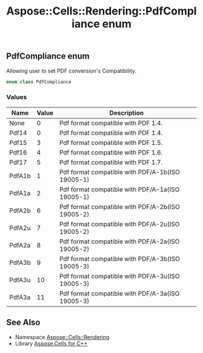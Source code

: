 ﻿---
title: Aspose::Cells::Rendering::PdfCompliance enum
linktitle: PdfCompliance
second_title: Aspose.Cells for C++ API Reference
description: 'Aspose::Cells::Rendering::PdfCompliance enum. Allowing user to set PDF conversion''s Compatibility in C++.'
type: docs
weight: 2000
url: /cpp/aspose.cells.rendering/pdfcompliance/
---
## PdfCompliance enum


Allowing user to set PDF conversion's Compatibility.

```cpp
enum class PdfCompliance
```

### Values

| Name | Value | Description |
| --- | --- | --- |
| None | 0 | Pdf format compatible with PDF 1.4. |
| Pdf14 | 0 | Pdf format compatible with PDF 1.4. |
| Pdf15 | 3 | Pdf format compatible with PDF 1.5. |
| Pdf16 | 4 | Pdf format compatible with PDF 1.6. |
| Pdf17 | 5 | Pdf format compatible with PDF 1.7. |
| PdfA1b | 1 | Pdf format compatible with PDF/A-1b(ISO 19005-1) |
| PdfA1a | 2 | Pdf format compatible with PDF/A-1a(ISO 19005-1) |
| PdfA2b | 6 | Pdf format compatible with PDF/A-2b(ISO 19005-2) |
| PdfA2u | 7 | Pdf format compatible with PDF/A-2u(ISO 19005-2) |
| PdfA2a | 8 | Pdf format compatible with PDF/A-2a(ISO 19005-2) |
| PdfA3b | 9 | Pdf format compatible with PDF/A-3b(ISO 19005-3) |
| PdfA3u | 10 | Pdf format compatible with PDF/A-3u(ISO 19005-3) |
| PdfA3a | 11 | Pdf format compatible with PDF/A-3a(ISO 19005-3) |

## See Also

* Namespace [Aspose::Cells::Rendering](../)
* Library [Aspose.Cells for C++](../../)
